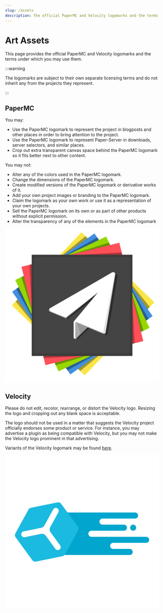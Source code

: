 ```yaml
---
slug: /assets
description: The official PaperMC and Velocity logomarks and the terms under which you may use them.
---
```


# Art Assets

This page provides the official PaperMC and Velocity logomarks and the terms under which you may use them.

:::warning

The logomarks are subject to their own separate licensing terms and do not inherit any from the
projects they represent.

:::

## PaperMC

You may:

- Use the PaperMC logomark to represent the project in blogposts and other places in order to bring
  attention to the project.
- Use the PaperMC logomark to represent Paper-Server in downloads, server selectors, and similar
  places.
- Crop out extra transparent canvas space behind the PaperMC logomark so it fits better next to
  other content.

You may not:

- Alter any of the colors used in the PaperMC logomark.
- Change the dimensions of the PaperMC logomark.
- Create modified versions of the PaperMC logomark or derivative works of it.
- Add your own project images or branding to the PaperMC logomark.
- Claim the logomark as your own work or use it as a representation of your own projects.
- Sell the PaperMC logomark on its own or as part of other products without explicit permission.
- Alter the transparency of any of the elements in the PaperMC logomark

![PaperMC logomark](papermc-logomark-512.png)

## Velocity

Please do not edit, recolor, rearrange, or distort the Velocity logo. Resizing the
logo and cropping out any blank space is acceptable.

The logo should not be used in a matter that suggests the Velocity project officially
endorses some product or service. For instance, you may advertise a plugin as being
compatible with Velocity, but you may not make the Velocity logo prominent in that
advertising.

Variants of the Velocity logomark may be found [here](https://github.com/VelocityPowered/Branding).

![Velocity logomark](velocity-logomark-512.png)
